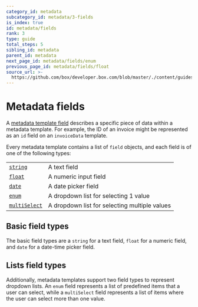 ```yaml
---
category_id: metadata
subcategory_id: metadata/3-fields
is_index: true
id: metadata/fields
rank: 3
type: guide
total_steps: 5
sibling_id: metadata
parent_id: metadata
next_page_id: metadata/fields/enum
previous_page_id: metadata/fields/float
source_url: >-
  https://github.com/box/developer.box.com/blob/master/./content/guides/metadata/3-fields/0-index.md
---
```


# Metadata fields

A [metadata template field][r_field] describes a specific
piece of data within a metadata template. For example, the ID of an invoice
might be represented as an `id` field on an `invoiceData` template.

Every metadata template contains a list of `field` objects, and each field is of
one of the following types:

<!-- markdownlint-disable line-length -->

|                                                   |                                               |
|---------------------------------------------------|-----------------------------------------------|
| [`string`](g://metadata/fields/string)            | A text field                                  |
| [`float`](g://metadata/fields/float)              | A numeric input field                         |
| [`date`](g://metadata/fields/date)                | A date picker field                           |
| [`enum`](g://metadata/fields/enum)                | A dropdown list for selecting 1 value         |
| [`multiSelect`](g://metadata/fields/multi-select) | A dropdown list for selecting multiple values |

<!-- markdownlint-enable line-length -->

## Basic field types

The basic field types are a `string` for a text field, `float` for a numeric
field, and `date` for a date-time picker field.

## Lists field types

Additionally, metadata templates support two field types to represent dropdown
lists. An `enum` field represents a list of predefined items that a user can
select, while a `multiSelect` field represents a list of items where the user
can select more than one value.

[r_field]: r://metadata_field
